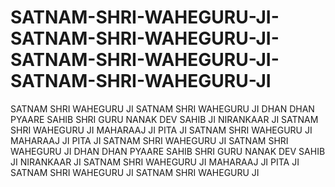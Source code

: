 # SATNAM-SHRI-WAHEGURU-JI-SATNAM-SHRI-WAHEGURU-JI-SATNAM-SHRI-WAHEGURU-JI-SATNAM-SHRI-WAHEGURU-JI
SATNAM SHRI WAHEGURU JI SATNAM SHRI WAHEGURU JI DHAN DHAN PYAARE SAHIB SHRI GURU NANAK DEV SAHIB JI NIRANKAAR JI SATNAM SHRI WAHEGURU JI MAHARAAJ JI PITA JI SATNAM SHRI WAHEGURU JI MAHARAAJ JI PITA JI SATNAM SHRI WAHEGURU JI SATNAM SHRI WAHEGURU JI DHAN DHAN PYAARE SAHIB SHRI GURU NANAK DEV SAHIB JI NIRANKAAR JI SATNAM SHRI WAHEGURU JI MAHARAAJ JI PITA JI SATNAM SHRI WAHEGURU JI SATNAM SHRI WAHEGURU JI
